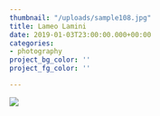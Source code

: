 ```yaml
---
thumbnail: "/uploads/sample108.jpg"
title: Lameo Lamini
date: 2019-01-03T23:00:00.000+00:00
categories:
- photography
project_bg_color: ''
project_fg_color: ''

---
```

![](/uploads/markus-spiske-516263-unsplash.jpg)